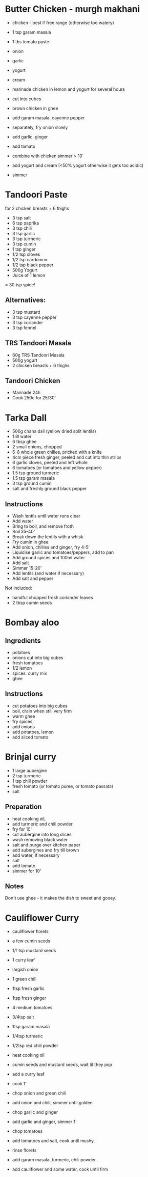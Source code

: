 # Butter Chicken - murgh makhani

* chicken - best if free range (otherwise too watery)
* 1 tsp garam masala
* 1 tbs tomato paste
* onion
* garlic
* yogurt
* cream

* marinade chicken in lemon and yogurt for several hours
* cut into cubes
* brown chicken in ghee
* add garam masala, cayenne pepper

* separately, fry onion slowly
* add garlic, ginger
* add tomato
* combine with chicken simmer > 10'
* add yogurt and cream (<50% yogurt otherwise it gets too acidic)
* simmer

# Tandoori Paste

for 2 chicken breasts + 6 thighs

* 3 tsp salt
* 6 tsp paprika
* 3 tsp chili
* 3 tsp garlic
* 3 tsp turmeric
* 3 tsp cumin
* 1 tsp ginger
* 1/2 tsp cloves
* 1/2 tsp cardomon
* 1/2 tsp black pepper
* 500g Yogurt
* Juice of 1 lemon

= 30 tsp spice!

## Alternatives:

* 3 tsp mustard
* 3 tsp cayenne pepper
* 3 tsp coriander
* 3 tsp fennel

## TRS Tandoori Masala

* 60g TRS Tandoori Masala
* 500g yogurt
* 2 chicken breasts + 6 thighs

## Tandoori Chicken

* Marinade 24h
* Cook 250c for 25/30'

# Tarka Dall

* 500g chana dall (yellow dried split lentils)
* 1.8l water
* 6 tbsp ghee
* 2 small onions, chopped
* 6-8 whole green chilies, pricked with a knife
* 4cm piece fresh ginger, peeled and cut into thin strips
* 6 garlic cloves, peeled and left whole
* 6 tomatoes (or tomatoes and yellow pepper)
* 1.5 tsp ground turmeric
* 1.5 tsp garam masala
* 3 tsp ground cumin
* salt and freshly ground black pepper

## Instructions

* Wash lentils until water runs clear
* Add water
* Bring to boil, and remove froth
* Boil 35-40'
* Break down the lentils with a whisk
* Fry cumin in ghee
* Add onion, chillies and ginger, fry 4-5'
* Liquidise garlic and tomatoes/peppers, add to pan
* Add ground spices and 100ml water
* Add salt
* Simmer 15-20'
* Add lentils (and water if necessary)
* Add salt and pepper

Not included:
* handful chopped fresh coriander leaves
* 2 tbsp cumin seeds

# Bombay aloo

## Ingredients

* potatoes
* onions cut into big cubes
* fresh tomatoes
* 1/2 lemon
* spices: curry mix
* ghee

## Instructions

* cut potatoes into big cubes
* boil, drain when still very firm
* warm ghee
* fry spices
* add onions
* add potatoes, lemon
* add sliced tomato

# Brinjal curry

* 1 large aubergine
* 2 tsp turmeric
* 1 tsp chili powder
* fresh tomato (or tomato puree, or tomato passata)
* salt

## Preparation

* heat cooking oil,
* add turmeric and chili powder
* fry for 10'
* cut aubergine into long slices
* wash removing black water
* salt and purge over kitchen paper
* add aubergines and fry till brown
* add water, if necessary
* salt
* add tomato
* simmer for 10'

## Notes

Don't use ghee - it makes the dish to sweet and gooey.

# Cauliflower Curry

* cauliflower florets
* a few cumin seeds
* 1/1 tsp mustard seeds
* 1 curry leaf
* largish onion
* 1 green chili
* 1tsp fresh garlic
* 1tsp fresh ginger
* 4 medium tomatoes
* 3/4tsp salt
* 1tsp garam masala
* 1/4tsp turmeric
* 1/2tsp red chili powder

* heat cooking oil
* cumin seeds and mustard seeds, wait til they pop
* add a curry leaf
* cook 1'
* chop onion and green chili
* add onion and chili, simmer until golden
* chop garlic and ginger
* add garlic and ginger, simmer 1'
* chop tomatoes
* add tomatoes and salt, cook until mushy,
* rinse florets
* add garam masala, turmeric, chili powder
* add cauliflower and some water, cook until firm
